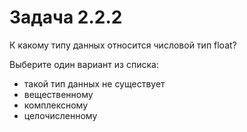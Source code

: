 # Задача 2.2.2

К какому типу данных относится числовой тип float?

Выберите один вариант из списка:

- такой тип данных не существует
- вещественному
- комплексному
- целочисленному
